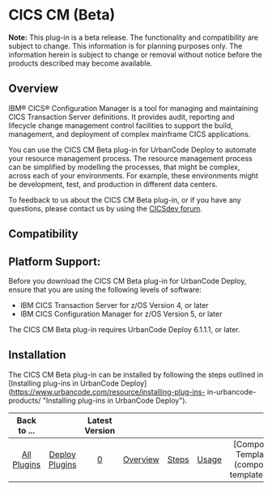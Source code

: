 
CICS CM (Beta)
==============


**Note:** This plug-in is a beta release. The functionality and compatibility are subject to change. This information is
 for planning purposes only. The information herein is subject to change or removal without notice before the products 
described may become available.


Overview
--------


IBM® CICS® Configuration Manager is a tool for managing and 
maintaining CICS Transaction Server definitions. It provides audit, reporting and lifecycle change management control 
facilities to support the build, management, and deployment of complex mainframe CICS applications.


You can use the 
CICS CM Beta plug-in for UrbanCode Deploy to automate your resource management process. The resource management process 
can be simplified by modelling the processes, that might be complex, across each of your environments. For example, 
these environments might be development, test, and production in different data centers.


To feedback to us about the 
CICS CM Beta plug-in, or if you have any questions, please contact us by using the [CICSdev 
forum](https://www.ibm.com/developerworks/community/forums/html/forum?id=11111111-0000-0000-0000-000000002724).



Compatibility
-------------


Platform Support:
-----------------


Before you download the CICS CM Beta plug-in for 
UrbanCode Deploy, ensure that you are using the following levels of software:


* IBM CICS Transaction Server for z/OS 
Version 4, or later
* IBM CICS Configuration Manager for z/OS Version 5, or later


The CICS CM Beta plug-in requires 
UrbanCode Deploy 6.1.1.1, or later.


Installation
------------


The CICS CM Beta plug-in can be installed by following
 the steps outlined in [Installing plug-ins in UrbanCode Deploy](https://www.urbancode.com/resource/installing-plug-ins-
in-urbancode-products/ "Installing plug-ins in UrbanCode Deploy").




|Back to ...||Latest Version||||||
| :---: | :---: | :---: | :---: | :---: | :---: | :---: | :---: |
|[All Plugins](../../index.md)|[Deploy Plugins](../README.md)|[0]()|[Overview](overview.md)|[Steps](steps.md)|[Usage](usage.md)|[Component Templates](component templates.md)|[Downloads](downloads.md)|
